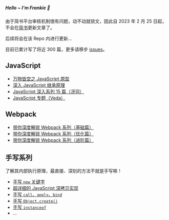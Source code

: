 <h5 style="border-bottom: none">Hello ~  I'm Frankie 👋</h5>

由于简书平台审核机制很有问题，动不动就锁文，因此自 2023 年 2 月 25 日起，不会在[简书](https://www.jianshu.com/u/f4dac74bd955)更新文章了。

后续将会在该 Repo 内进行更新...

目前已累计写了将近 300 篇，更多请移步 [issues](https://github.com/toFrankie/blog/issues)。

## JavaScript

- [万物皆空之 JavaScript 原型](https://juejin.cn/post/6844903567325659144)
- [深入 JavaScript 继承原理](https://juejin.cn/post/6844903569317953543)
- [JavaScript 深入系列 15 篇（冴羽）](https://github.com/mqyqingfeng/Blog/issues/17)
- [JavaScript 专题（Veda）](http://www.nowamagic.net/librarys/veda/detail/1579)

## Webpack

- [带你深度解锁 Webpack 系列（基础篇）](https://juejin.cn/post/6844904079219490830)
- [带你深度解锁 Webpack 系列（优化篇）](https://juejin.cn/post/6844904093463347208)
- [带你深度解锁 Webpack 系列（进阶篇）](https://juejin.cn/post/6844904084927938567)

## 手写系列

了解其内部执行原理，最直接、深刻的方法不就是手写嘛！

- [手写 `new` 关键字](https://github.com/toFrankie/Blog/issues/1)
- [超详细的 JavaScript 深拷贝实现](https://github.com/toFrankie/Blog/issues/2)
- [手写 `call`、`apply`、`bind`](https://github.com/toFrankie/Blog/issues/3)
- [手写 `Object.create()`](https://github.com/toFrankie/Blog/issues/4)
- [手写 `instanceof`](https://github.com/toFrankie/Blog/issues/5)
- ...
